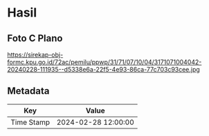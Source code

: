 # Hasil

## Foto C Plano

https://sirekap-obj-formc.kpu.go.id/72ac/pemilu/ppwp/31/71/07/10/04/3171071004042-20240228-111935--d5338e6a-22f5-4e93-86ca-77c703c93cee.jpg


## Metadata

| Key        | Value               |
| ---------- | ------------------- |
| Time Stamp | 2024-02-28 12:00:00 |



